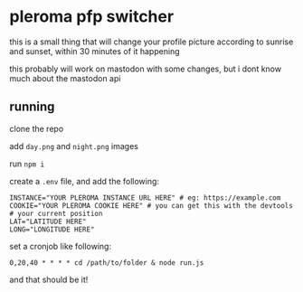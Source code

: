 # pleroma pfp switcher

this is a small thing that will change your profile picture according to sunrise and sunset, within 30 minutes of it happening

this probably will work on mastodon with some changes, but i dont know much about the mastodon api

## running

clone the repo

add `day.png` and `night.png` images

run `npm i`

create a `.env` file, and add the following:

```
INSTANCE="YOUR PLEROMA INSTANCE URL HERE" # eg: https://example.com
COOKIE="YOUR PLEROMA COOKIE HERE" # you can get this with the devtools
# your current position
LAT="LATITUDE HERE"
LONG="LONGITUDE HERE"
```

set a cronjob like following:

```
0,20,40 * * * * cd /path/to/folder & node run.js
```

and that should be it!

